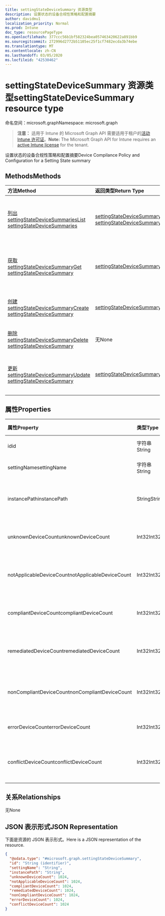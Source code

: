 ```yaml
---
title: settingStateDeviceSummary 资源类型
description: 设置状态的设备合规性策略和配置摘要
author: davidmu1
localization_priority: Normal
ms.prod: Intune
doc_type: resourcePageType
ms.openlocfilehash: 377ccc56b1bf582324bea057463420622a891bb9
ms.sourcegitcommit: 272996d2772b51105ec25f1cf7482ecda3b74ebe
ms.translationtype: MT
ms.contentlocale: zh-CN
ms.lasthandoff: 03/05/2020
ms.locfileid: "42530462"
---
```

# <a name="settingstatedevicesummary-resource-type"></a><span data-ttu-id="56c0d-103">settingStateDeviceSummary 资源类型</span><span class="sxs-lookup"><span data-stu-id="56c0d-103">settingStateDeviceSummary resource type</span></span>

<span data-ttu-id="56c0d-104">命名空间：microsoft.graph</span><span class="sxs-lookup"><span data-stu-id="56c0d-104">Namespace: microsoft.graph</span></span>

> <span data-ttu-id="56c0d-105">**注意：** 适用于 Intune 的 Microsoft Graph API 需要适用于租户的[活动 Intune 许可证](https://go.microsoft.com/fwlink/?linkid=839381)。</span><span class="sxs-lookup"><span data-stu-id="56c0d-105">**Note:** The Microsoft Graph API for Intune requires an [active Intune license](https://go.microsoft.com/fwlink/?linkid=839381) for the tenant.</span></span>

<span data-ttu-id="56c0d-106">设置状态的设备合规性策略和配置摘要</span><span class="sxs-lookup"><span data-stu-id="56c0d-106">Device Compilance Policy and Configuration for a Setting State summary</span></span>

## <a name="methods"></a><span data-ttu-id="56c0d-107">Methods</span><span class="sxs-lookup"><span data-stu-id="56c0d-107">Methods</span></span>
|<span data-ttu-id="56c0d-108">方法</span><span class="sxs-lookup"><span data-stu-id="56c0d-108">Method</span></span>|<span data-ttu-id="56c0d-109">返回类型</span><span class="sxs-lookup"><span data-stu-id="56c0d-109">Return Type</span></span>|<span data-ttu-id="56c0d-110">说明</span><span class="sxs-lookup"><span data-stu-id="56c0d-110">Description</span></span>|
|:---|:---|:---|
|[<span data-ttu-id="56c0d-111">列出 settingStateDeviceSummaries</span><span class="sxs-lookup"><span data-stu-id="56c0d-111">List settingStateDeviceSummaries</span></span>](../api/intune-deviceconfig-settingstatedevicesummary-list.md)|<span data-ttu-id="56c0d-112">[settingStateDeviceSummary](../resources/intune-deviceconfig-settingstatedevicesummary.md) 集合</span><span class="sxs-lookup"><span data-stu-id="56c0d-112">[settingStateDeviceSummary](../resources/intune-deviceconfig-settingstatedevicesummary.md) collection</span></span>|<span data-ttu-id="56c0d-113">列出 [settingStateDeviceSummary](../resources/intune-deviceconfig-settingstatedevicesummary.md) 对象的属性和关系。</span><span class="sxs-lookup"><span data-stu-id="56c0d-113">List properties and relationships of the [settingStateDeviceSummary](../resources/intune-deviceconfig-settingstatedevicesummary.md) objects.</span></span>|
|[<span data-ttu-id="56c0d-114">获取 settingStateDeviceSummary</span><span class="sxs-lookup"><span data-stu-id="56c0d-114">Get settingStateDeviceSummary</span></span>](../api/intune-deviceconfig-settingstatedevicesummary-get.md)|[<span data-ttu-id="56c0d-115">settingStateDeviceSummary</span><span class="sxs-lookup"><span data-stu-id="56c0d-115">settingStateDeviceSummary</span></span>](../resources/intune-deviceconfig-settingstatedevicesummary.md)|<span data-ttu-id="56c0d-116">读取 [settingStateDeviceSummary](../resources/intune-deviceconfig-settingstatedevicesummary.md) 对象的属性和关系。</span><span class="sxs-lookup"><span data-stu-id="56c0d-116">Read properties and relationships of the [settingStateDeviceSummary](../resources/intune-deviceconfig-settingstatedevicesummary.md) object.</span></span>|
|[<span data-ttu-id="56c0d-117">创建 settingStateDeviceSummary</span><span class="sxs-lookup"><span data-stu-id="56c0d-117">Create settingStateDeviceSummary</span></span>](../api/intune-deviceconfig-settingstatedevicesummary-create.md)|[<span data-ttu-id="56c0d-118">settingStateDeviceSummary</span><span class="sxs-lookup"><span data-stu-id="56c0d-118">settingStateDeviceSummary</span></span>](../resources/intune-deviceconfig-settingstatedevicesummary.md)|<span data-ttu-id="56c0d-119">创建新的 [settingStateDeviceSummary](../resources/intune-deviceconfig-settingstatedevicesummary.md) 对象。</span><span class="sxs-lookup"><span data-stu-id="56c0d-119">Create a new [settingStateDeviceSummary](../resources/intune-deviceconfig-settingstatedevicesummary.md) object.</span></span>|
|[<span data-ttu-id="56c0d-120">删除 settingStateDeviceSummary</span><span class="sxs-lookup"><span data-stu-id="56c0d-120">Delete settingStateDeviceSummary</span></span>](../api/intune-deviceconfig-settingstatedevicesummary-delete.md)|<span data-ttu-id="56c0d-121">无</span><span class="sxs-lookup"><span data-stu-id="56c0d-121">None</span></span>|<span data-ttu-id="56c0d-122">删除 [settingStateDeviceSummary](../resources/intune-deviceconfig-settingstatedevicesummary.md)。</span><span class="sxs-lookup"><span data-stu-id="56c0d-122">Deletes a [settingStateDeviceSummary](../resources/intune-deviceconfig-settingstatedevicesummary.md).</span></span>|
|[<span data-ttu-id="56c0d-123">更新 settingStateDeviceSummary</span><span class="sxs-lookup"><span data-stu-id="56c0d-123">Update settingStateDeviceSummary</span></span>](../api/intune-deviceconfig-settingstatedevicesummary-update.md)|[<span data-ttu-id="56c0d-124">settingStateDeviceSummary</span><span class="sxs-lookup"><span data-stu-id="56c0d-124">settingStateDeviceSummary</span></span>](../resources/intune-deviceconfig-settingstatedevicesummary.md)|<span data-ttu-id="56c0d-125">更新 [settingStateDeviceSummary](../resources/intune-deviceconfig-settingstatedevicesummary.md) 对象的属性。</span><span class="sxs-lookup"><span data-stu-id="56c0d-125">Update the properties of a [settingStateDeviceSummary](../resources/intune-deviceconfig-settingstatedevicesummary.md) object.</span></span>|

## <a name="properties"></a><span data-ttu-id="56c0d-126">属性</span><span class="sxs-lookup"><span data-stu-id="56c0d-126">Properties</span></span>
|<span data-ttu-id="56c0d-127">属性</span><span class="sxs-lookup"><span data-stu-id="56c0d-127">Property</span></span>|<span data-ttu-id="56c0d-128">类型</span><span class="sxs-lookup"><span data-stu-id="56c0d-128">Type</span></span>|<span data-ttu-id="56c0d-129">说明</span><span class="sxs-lookup"><span data-stu-id="56c0d-129">Description</span></span>|
|:---|:---|:---|
|<span data-ttu-id="56c0d-130">id</span><span class="sxs-lookup"><span data-stu-id="56c0d-130">id</span></span>|<span data-ttu-id="56c0d-131">字符串</span><span class="sxs-lookup"><span data-stu-id="56c0d-131">String</span></span>|<span data-ttu-id="56c0d-132">实体的键。</span><span class="sxs-lookup"><span data-stu-id="56c0d-132">Key of the entity.</span></span>|
|<span data-ttu-id="56c0d-133">settingName</span><span class="sxs-lookup"><span data-stu-id="56c0d-133">settingName</span></span>|<span data-ttu-id="56c0d-134">字符串</span><span class="sxs-lookup"><span data-stu-id="56c0d-134">String</span></span>|<span data-ttu-id="56c0d-135">设置的名称</span><span class="sxs-lookup"><span data-stu-id="56c0d-135">Name of the setting</span></span>|
|<span data-ttu-id="56c0d-136">instancePath</span><span class="sxs-lookup"><span data-stu-id="56c0d-136">instancePath</span></span>|<span data-ttu-id="56c0d-137">String</span><span class="sxs-lookup"><span data-stu-id="56c0d-137">String</span></span>|<span data-ttu-id="56c0d-138">设置的 InstancePath 的名称</span><span class="sxs-lookup"><span data-stu-id="56c0d-138">Name of the InstancePath for the setting</span></span>|
|<span data-ttu-id="56c0d-139">unknownDeviceCount</span><span class="sxs-lookup"><span data-stu-id="56c0d-139">unknownDeviceCount</span></span>|<span data-ttu-id="56c0d-140">Int32</span><span class="sxs-lookup"><span data-stu-id="56c0d-140">Int32</span></span>|<span data-ttu-id="56c0d-141">设置的设备未知计数</span><span class="sxs-lookup"><span data-stu-id="56c0d-141">Device Unkown count for the setting</span></span>|
|<span data-ttu-id="56c0d-142">notApplicableDeviceCount</span><span class="sxs-lookup"><span data-stu-id="56c0d-142">notApplicableDeviceCount</span></span>|<span data-ttu-id="56c0d-143">Int32</span><span class="sxs-lookup"><span data-stu-id="56c0d-143">Int32</span></span>|<span data-ttu-id="56c0d-144">设置的设备不可用计数</span><span class="sxs-lookup"><span data-stu-id="56c0d-144">Device Not Applicable count for the setting</span></span>|
|<span data-ttu-id="56c0d-145">compliantDeviceCount</span><span class="sxs-lookup"><span data-stu-id="56c0d-145">compliantDeviceCount</span></span>|<span data-ttu-id="56c0d-146">Int32</span><span class="sxs-lookup"><span data-stu-id="56c0d-146">Int32</span></span>|<span data-ttu-id="56c0d-147">设置的设备符合计数</span><span class="sxs-lookup"><span data-stu-id="56c0d-147">Device Compliant count for the setting</span></span>|
|<span data-ttu-id="56c0d-148">remediatedDeviceCount</span><span class="sxs-lookup"><span data-stu-id="56c0d-148">remediatedDeviceCount</span></span>|<span data-ttu-id="56c0d-149">Int32</span><span class="sxs-lookup"><span data-stu-id="56c0d-149">Int32</span></span>|<span data-ttu-id="56c0d-150">设置的设备符合性计数</span><span class="sxs-lookup"><span data-stu-id="56c0d-150">Device Compliant count for the setting</span></span>|
|<span data-ttu-id="56c0d-151">nonCompliantDeviceCount</span><span class="sxs-lookup"><span data-stu-id="56c0d-151">nonCompliantDeviceCount</span></span>|<span data-ttu-id="56c0d-152">Int32</span><span class="sxs-lookup"><span data-stu-id="56c0d-152">Int32</span></span>|<span data-ttu-id="56c0d-153">设置的设备不符合计数</span><span class="sxs-lookup"><span data-stu-id="56c0d-153">Device NonCompliant count for the setting</span></span>|
|<span data-ttu-id="56c0d-154">errorDeviceCount</span><span class="sxs-lookup"><span data-stu-id="56c0d-154">errorDeviceCount</span></span>|<span data-ttu-id="56c0d-155">Int32</span><span class="sxs-lookup"><span data-stu-id="56c0d-155">Int32</span></span>|<span data-ttu-id="56c0d-156">设置的设备错误计数</span><span class="sxs-lookup"><span data-stu-id="56c0d-156">Device error count for the setting</span></span>|
|<span data-ttu-id="56c0d-157">conflictDeviceCount</span><span class="sxs-lookup"><span data-stu-id="56c0d-157">conflictDeviceCount</span></span>|<span data-ttu-id="56c0d-158">Int32</span><span class="sxs-lookup"><span data-stu-id="56c0d-158">Int32</span></span>|<span data-ttu-id="56c0d-159">设置的设备冲突错误计数</span><span class="sxs-lookup"><span data-stu-id="56c0d-159">Device conflict error count for the setting</span></span>|

## <a name="relationships"></a><span data-ttu-id="56c0d-160">关系</span><span class="sxs-lookup"><span data-stu-id="56c0d-160">Relationships</span></span>
<span data-ttu-id="56c0d-161">无</span><span class="sxs-lookup"><span data-stu-id="56c0d-161">None</span></span>

## <a name="json-representation"></a><span data-ttu-id="56c0d-162">JSON 表示形式</span><span class="sxs-lookup"><span data-stu-id="56c0d-162">JSON Representation</span></span>
<span data-ttu-id="56c0d-163">下面是资源的 JSON 表示形式。</span><span class="sxs-lookup"><span data-stu-id="56c0d-163">Here is a JSON representation of the resource.</span></span>
<!-- {
  "blockType": "resource",
  "keyProperty": "id",
  "@odata.type": "microsoft.graph.settingStateDeviceSummary"
}
-->
``` json
{
  "@odata.type": "#microsoft.graph.settingStateDeviceSummary",
  "id": "String (identifier)",
  "settingName": "String",
  "instancePath": "String",
  "unknownDeviceCount": 1024,
  "notApplicableDeviceCount": 1024,
  "compliantDeviceCount": 1024,
  "remediatedDeviceCount": 1024,
  "nonCompliantDeviceCount": 1024,
  "errorDeviceCount": 1024,
  "conflictDeviceCount": 1024
}
```





